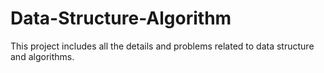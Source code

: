 # Data-Structure-Algorithm
This project includes all the details and problems related to data structure and algorithms. 
